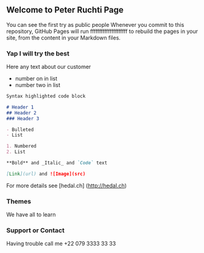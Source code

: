 ## Welcome to Peter Ruchti Page

You can see the first try as public people
Whenever you commit to this repository, GitHub Pages will run fffffffffffffffffffff to rebuild the pages in your site, from the content in your Markdown files.

### Yap I will try the best

Here any text about our customer
- number on in list
- number two in list


```markdown
Syntax highlighted code block

# Header 1
## Header 2
### Header 3

- Bulleted
- List

1. Numbered
2. List

**Bold** and _Italic_ and `Code` text

[Link](url) and ![Image](src)
```

For more details see [hedal.ch] (http://hedal.ch)

### Themes

We have all to learn

### Support or Contact

Having trouble call me +22 079 3333 33 33
